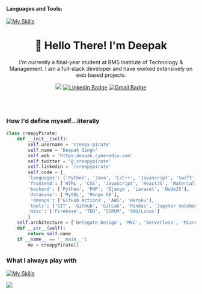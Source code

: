 


**Languages and Tools:**  
</br>
[![My Skills](https://skills.thijs.gg/icons?i=js,html,css,git,java,js,mongodb,mysql,php,py,react,swift,tailwind)](https://skills.thijs.gg)





<h1 align="center">🤠 Hello There! I'm Deepak</h1>

<p align="center">
I'm currently a final-year student at BMS Institute of Technology & Management. I am a full-stack developer and have worked extensively on web based projects.
</p>


<div align="center">

![](https://komarev.com/ghpvc/?username=creepy-pirate&color=green)
  [![Linkedin Badge](https://img.shields.io/badge/-syrashid-blue?style=flat-square&logo=Linkedin&logoColor=white&link=https://www.linkedin.com/in/creepypirate/)](https://www.linkedin.com/in/creepypirate/)
  [![Gmail Badge](https://img.shields.io/badge/-sy@mangotree.dev-c14438?style=flat-square&logo=Gmail&logoColor=white&link=mailto:dv72276@gmail.com)](mailto:dv72276@gmail.com)
</div>
<br>


</br>
<h3>How I'd define myself...literally</h3>

```python	
class creepyPirate:
	def __init__(self):
		self.username = 'creepy-pirate'
		self.name = 'Deepak Singh'
		self.web = 'https:deepak.cyberedia.com'
		self.twitter = '@_creepypirate'
		self.linkedin = '/creepypirate'
		self.code = {
		'languages': ['Python', 'Java', 'C/C++', 'Javascript', 'Swift', 'PHP', 'Bash'],
		'frontend': ['HTML', 'CSS', 'JavaScript', 'ReactJS', 'Materialize', 'Bootstrap', 'TailWindCSS'],
		'backend': ['Python', 'PHP', 'Django', 'Laravel', 'NodeJS'],
		'database': ['MySQL', 'Mongo DB'],
		 'devops': ['GitHub Actions', 'AWS', 'Heroku'],
		'tools': ['GIT', 'GitHub', 'GitLab', 'Pandas', 'Jupyter notebook'],
		'misc': ['Firebase', 'TDD', 'SCRUM', 'GNU/Linux']
		}
	self.architecture = ['Delegate Design', 'MVC', 'Serverless', 'Microservices']
	def __str__(self):
		return self.name
	if __name__ == '__main__':
		me = creepyPirate()	
```

### What I always play with
[![My Skills](https://skills.thijs.gg/icons?i=js,html,css,git,java,js,mongodb,mysql,php,py,react,swift,tailwind)](https://skills.thijs.gg)








<a href="https://github.com/creepypirate/github-readme-stats">
  <img align="center" src="https://github-readme-stats.vercel.app/api/top-langs/?username=creepy-pirate&layout=compact" />
</a>




	
	
	


